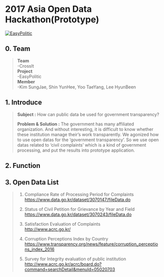 # 2017 Asia Open Data Hackathon(Prototype)


[![EasyPolitic](https://github.com/PuzzleLeaf/Hackathon/blob/master/img/youtube.PNG)](https://www.youtube.com/watch?v=MgGlH5tvWJY)


## 0. Team<br>
>**Team**<br> 
> -CrossIt<br>
>**Project** <br>
> -EasyPolitic<br>
>**Member**<br>
> -Kim SungJae, Shin YunHee, Yoo TaeYang, Lee HyunBeen<br>

## 1. Introduce

>**Subject :**  How can public data be used for government transparency?<br>
>
>**Problem & Solution :**  The government has many affiliated organization. And without interesting, it is difficult to know whether these institution manage their’s work transparently. We agonized how to use open datas for the ‘government transparency’. So we use open datas related to ‘civil complaints’ which is a kind of government processing, and put the results into prototype application.<br>


## 2. Function

## 3. Open Data List

> 1. Compliance Rate of Processing Period for Complaints<br>
https://www.data.go.kr/dataset/3070147/fileData.do<br>
>
>2. Status of Civil Petition for Grievance by Year and Field<br>
https://www.data.go.kr/dataset/3070243/fileData.do<br>
>
>3. Satisfaction Evaluation of Complaints <br>
http://www.acrc.go.kr/<br>
>
>4. Corruption Perceptions Index by Country<br>
https://www.transparency.org/news/feature/corruption_perceptions_index_2016<br>
>
>5. Survey for Integrity evaluation of public institution<br>
http://www.acrc.go.kr/acrc/board.do?command=searchDetail&menuId=05020703<br>
